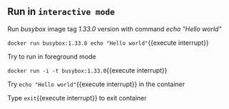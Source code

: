 ## Run in `interactive mode`

Run *busybox* image tag *1.33.0* version with command *echo "Hello world"*

`docker run busybox:1.33.0 echo "Hello world"`{{execute interrupt}}

Try to run in foreground mode

`docker run -i -t busybox:1.33.0`{{execute interrupt}}

Try `echo "Hello world"`{{execute interrupt}} in the container

Type `exit`{{execute interrupt}} to exit container
